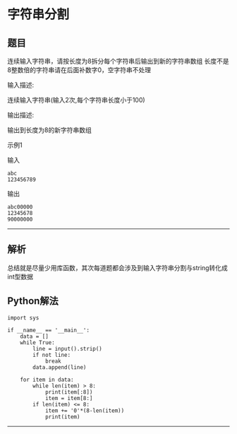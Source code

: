# 字符串分割

## 题目

连续输入字符串，请按长度为8拆分每个字符串后输出到新的字符串数组
长度不是8整数倍的字符串请在后面补数字0，空字符串不处理

输入描述:

连续输入字符串(输入2次,每个字符串长度小于100)

输出描述:

输出到长度为8的新字符串数组

示例1

输入

```
abc
123456789
```
输出

```
abc00000
12345678
90000000
```

---

## 解析

总结就是尽量少用库函数，其次每道题都会涉及到输入字符串分割与string转化成int型数据

## Python解法

```
import sys

if __name__ == '__main__':
    data = []
    while True:
        line = input().strip()
        if not line:
            break
        data.append(line)

    for item in data:
        while len(item) > 8:
            print(item[:8])
            item = item[8:]
        if len(item) <= 8:
            item += '0'*(8-len(item))
            print(item)
```




















---
